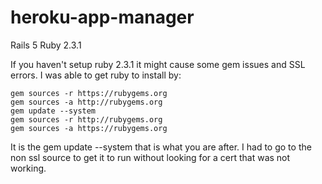 # heroku-app-manager
Rails 5
Ruby 2.3.1


If you haven't setup ruby 2.3.1 it might cause some gem issues and SSL errors. I was able to get ruby to install by:

```
gem sources -r https://rubygems.org
gem sources -a http://rubygems.org
gem update --system
gem sources -r http://rubygems.org
gem sources -a https://rubygems.org
```

It is the gem update --system that is what you are after. I had to go to the non ssl source to get it to run without looking for a cert that was not working.


